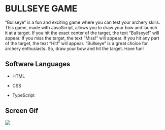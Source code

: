 <h1>BULLSEYE GAME</h1>

“Bullseye” is a fun and exciting game where you can test your archery skills. This game, made with JavaScript, allows you to draw your bow and launch it at a target. If you hit the exact center of the target, the text “Bullseye!” will appear. If you miss the target, the text “Miss!” will appear. If you hit any part of the target, the text “Hit!” will appear. “Bullseye” is a great choice for archery enthusiasts. So, draw your bow and hit the target. Have fun!

<h2> Software Languages </h2>

- HTML

- CSS

- TypeScript

<h2> Screen Gif </h2>

![](bul.gif)